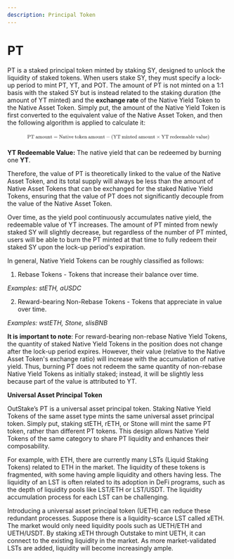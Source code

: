 ```yaml
---
description: Principal Token
---
```


# PT

PT is a staked principal token minted by staking SY, designed to unlock the liquidity of staked tokens. When users stake SY, they must specify a lock-up period to mint PT, YT, and POT. The amount of PT is not minted on a 1:1 basis with the staked SY but is instead related to the staking duration (the amount of YT minted) and the **exchange rate** of the Native Yield Token to the Native Asset Token. Simply put, the amount of the Native Yield Token is first converted to the equivalent value of the Native Asset Token, and then the following algorithm is applied to calculate it:

<figure><img src="../../.gitbook/assets/PTAmount.png" alt=""><figcaption></figcaption></figure>

**YT Redeemable Value:** The native yield that can be redeemed by burning one **YT**.

Therefore, the value of PT is theoretically linked to the value of the Native Asset Token, and its total supply will always be less than the amount of Native Asset Tokens that can be exchanged for the staked Native Yield Tokens, ensuring that the value of PT does not significantly decouple from the value of the Native Asset Token.

Over time, as the yield pool continuously accumulates native yield, the redeemable value of YT increases. The amount of PT minted from newly staked SY will slightly decrease, but regardless of the number of PT minted, users will be able to burn the PT minted at that time to fully redeem their staked SY upon the lock-up period's expiration.

In general, Native Yield Tokens can be roughly classified as follows:

1. Rebase Tokens - Tokens that increase their balance over time.

_Examples: stETH, aUSDC_

2. Reward-bearing Non-Rebase Tokens - Tokens that appreciate in value over time.

_Examples: wstETH, Stone, slisBNB_

**It is important to note**: For reward-bearing non-rebase Native Yield Tokens, the quantity of staked Native Yield Tokens in the position does not change after the lock-up period expires. However, their value (relative to the Native Asset Token's exchange ratio) will increase with the accumulation of native yield. Thus, burning PT does not redeem the same quantity of non-rebase Native Yield Tokens as initially staked; instead, it will be slightly less because part of the value is attributed to YT.

**Universal Asset Principal Token**

OutStake’s PT is a universal asset principal token. Staking Native Yield Tokens of the same asset type mints the same universal asset principal token. Simply put, staking stETH, rETH, or Stone will mint the same PT token, rather than different PT tokens. This design allows Native Yield Tokens of the same category to share PT liquidity and enhances their composability.

For example, with ETH, there are currently many LSTs (Liquid Staking Tokens) related to ETH in the market. The liquidity of these tokens is fragmented, with some having ample liquidity and others having less. The liquidity of an LST is often related to its adoption in DeFi programs, such as the depth of liquidity pools like LST/ETH or LST/USDT. The liquidity accumulation process for each LST can be challenging.

Introducing a universal asset principal token (UETH) can reduce these redundant processes. Suppose there is a liquidity-scarce LST called xETH. The market would only need liquidity pools such as UETH/ETH and UETH/USDT. By staking xETH through Outstake to mint UETH, it can connect to the existing liquidity in the market. As more market-validated LSTs are added, liquidity will become increasingly ample.
